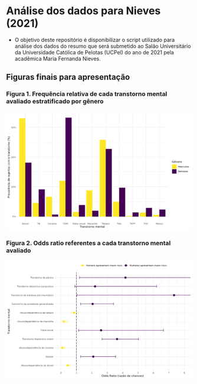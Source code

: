# Análise dos dados para Nieves (2021)

<!-- badges: start -->
<!-- badges: end -->

- O objetivo deste repositório é disponibilizar o script utilizado para análise dos dados do
resumo que será submetido ao Salão Universitário da Universidade Católica de Pelotas (UCPel)
do ano de 2021 pela acadêmica Maria Fernanda Nieves.

## Figuras finais para apresentação

### Figura 1. Frequência relativa de cada transtorno mental avaliado estratificado por gênero

![Figura 1](./figures/figure1.png)

### Figura 2. Odds ratio referentes a cada transtorno mental avaliado

![Figura 2](./figures/figure2.png)
